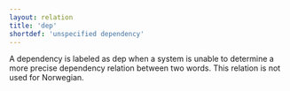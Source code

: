 ```yaml
---
layout: relation
title: 'dep'
shortdef: 'unspecified dependency'
---
```


A dependency is labeled as dep when a system is unable to determine a more precise dependency relation between two words. This relation is not used for Norwegian.
<!-- Interlanguage links updated Čt lis 12 09:43:23 CET 2020 -->
